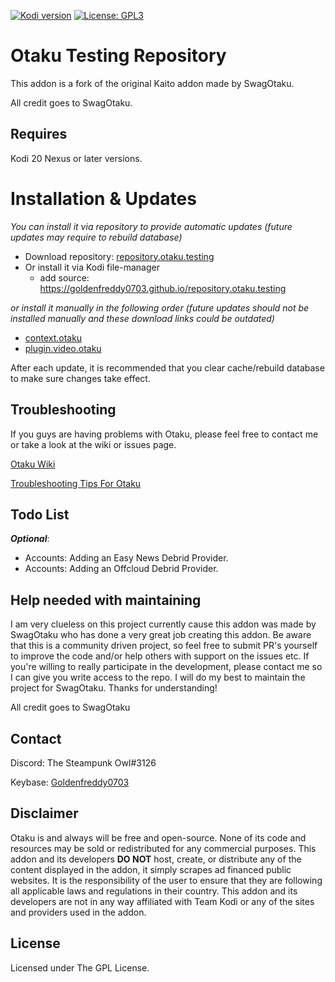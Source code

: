 [![Kodi version](https://img.shields.io/badge/kodi%20versions20/21-blue)](https://kodi.tv/)
[![License: GPL3](https://img.shields.io/badge/License-GPL3-yellow.svg)](https://opensource.org/licenses/GPL-3.0)

# Otaku Testing Repository

This addon is a fork of the original Kaito addon made by SwagOtaku.

All credit goes to SwagOtaku.

## Requires

Kodi 20 Nexus or later versions.

# Installation & Updates

_You can install it via repository to provide automatic updates (future updates may require to rebuild database)_

- Download repository: [repository.otaku.testing](https://github.com/Goldenfreddy0703/repository.otaku/blob/master/repository.otaku.testing-1.0.zip?raw=true)
- Or install it via Kodi file-manager
  - add source: <https://goldenfreddy0703.github.io/repository.otaku.testing>

_or install it manually in the following order (future updates should not be installed manually and these download links could be outdated)_

- [context.otaku](https://github.com/Goldenfreddy0703/repository.otaku.testing/raw/master/repo/zips/context.otaku/context.otaku-1.0.19.zip)
- [plugin.video.otaku](https://github.com/Goldenfreddy0703/repository.otaku.testing/raw/master/repo/zips/plugin.video.otaku/plugin.video.otaku-5.1.0.zip)

After each update, it is recommended that you clear cache/rebuild database to make sure changes take effect.

## Troubleshooting

If you guys are having problems with Otaku, please feel free to contact me or take a look at the wiki or issues page.

[Otaku Wiki](https://github.com/Goldenfreddy0703/Otaku/wiki)

[Troubleshooting Tips For Otaku](https://github.com/Goldenfreddy0703/Otaku/issues/15)

## Todo List

**_Optional_**:
- Accounts: Adding an Easy News Debrid Provider.
- Accounts: Adding an Offcloud Debrid Provider.

## Help needed with maintaining

I am very clueless on this project currently cause this addon was made by SwagOtaku who has done a very great job creating this addon. Be aware that this is a community driven project, so feel free to submit PR's yourself to improve the code and/or help others with support on the issues etc. If you're willing to really participate in the development, please contact me so I can give you write access to the repo. I will do my best to maintain the project for SwagOtaku. Thanks for understanding!

All credit goes to SwagOtaku

## Contact

Discord: The Steampunk Owl#3126

Keybase: [Goldenfreddy0703](https://keybase.io/goldenfreddy0703)

## Disclaimer 

Otaku is and always will be free and open-source. None of its code and resources may be sold or redistributed for any commercial purposes. This addon and its developers **DO NOT** host, create, or distribute any of the content displayed in the addon, it simply scrapes ad financed public websites. It is the responsibility of the user to ensure that they are following all applicable laws and regulations in their country. This addon and its developers are not in any way affiliated with Team Kodi or any of the sites and providers used in the addon.

## License

Licensed under The GPL License.
